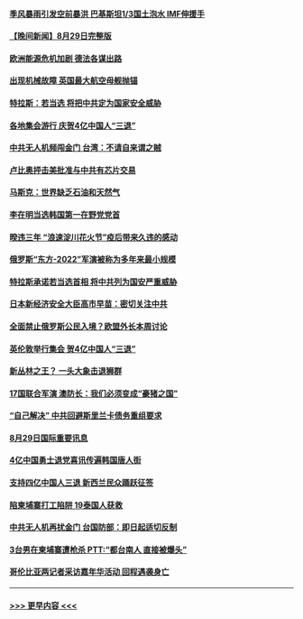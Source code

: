 #### [季风暴雨引发空前暴洪 巴基斯坦1/3国土泡水 IMF伸援手](../pages/prog202/a103514157.md?t=08301301) 
#### [【晚间新闻】8月29日完整版](../pages/prog202/a103514031.md?t=08301301) 
#### [欧洲能源危机加剧 德法各谋出路](../pages/prog202/a103513881.md?t=08301301) 
#### [出现机械故障 英国最大航空母舰抛锚](../pages/prog202/a103513878.md?t=08301301) 
#### [特拉斯：若当选 将把中共定为国家安全威胁](../pages/prog202/a103513876.md?t=08301301) 
#### [各地集会游行 庆贺4亿中国人“三退”](../pages/prog202/a103513720.md?t=08301301) 
#### [中共无人机频闯金门 台湾：不请自来谓之贼](../pages/prog202/a103513804.md?t=08301301) 
#### [卢比奥抨击美批准与中共有芯片交易](../pages/prog202/a103513760.md?t=08301301) 
#### [马斯克：世界缺乏石油和天然气](../pages/prog202/a103513702.md?t=08301301) 
#### [李在明当选韩国第一在野党党首](../pages/prog202/a103513718.md?t=08301301) 
#### [暌违三年 “浪速淀川花火节”疫后带来久违的感动](../pages/prog202/a103513722.md?t=08301301) 
#### [俄罗斯“东方-2022”军演被称为多年来最小规模](../pages/prog202/a103513609.md?t=08301301) 
#### [特拉斯承诺若当选首相 将中共列为国安严重威胁](../pages/prog202/a103513591.md?t=08301301) 
#### [日本新经济安全大臣高市早苗：密切关注中共](../pages/prog202/a103513585.md?t=08301301) 
#### [全面禁止俄罗斯公民入境？欧盟外长本周讨论](../pages/prog202/a103513580.md?t=08301301) 
#### [英伦敦举行集会 贺4亿中国人“三退”](../pages/prog202/a103513457.md?t=08301301) 
#### [新丛林之王？ 一头大象击退狮群](../pages/prog202/a103513480.md?t=08301301) 
#### [17国联合军演 澳防长：我们必须变成“豪猪之国”](../pages/prog202/a103513485.md?t=08301301) 
#### [“自己解决” 中共回避斯里兰卡债务重组要求](../pages/prog202/a103513490.md?t=08301301) 
#### [8月29日国际重要讯息](../pages/prog202/a103513441.md?t=08301301) 
#### [4亿中国勇士退党喜讯传遍韩国唐人街](../pages/prog202/a103513430.md?t=08301301) 
#### [支持四亿中国人三退 新西兰民众踊跃征签](../pages/prog202/a103513419.md?t=08301301) 
#### [陷柬埔寨打工陷阱 19泰国人获救](../pages/prog202/a103513385.md?t=08301301) 
#### [中共无人机再扰金门 台国防部：即日起适切反制](../pages/prog202/a103513362.md?t=08301301) 
#### [3台男在柬埔寨遭枪杀 PTT:“都台南人 直接被爆头”](../pages/prog202/a103513288.md?t=08301301) 
#### [哥伦比亚两记者采访嘉年华活动 回程遇袭身亡](../pages/prog202/a103513268.md?t=08301301) 

----
#### [ >>> 更早内容 <<< ](../indexes/prog202-earlier.md)
